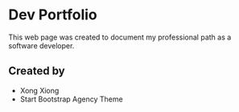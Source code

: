 # Dev Portfolio 
This web page was created to document my professional path as a software developer.

## Created by
- Xong Xiong
- Start Bootstrap Agency Theme